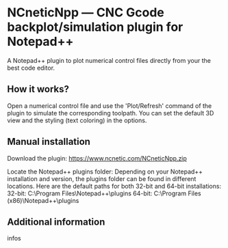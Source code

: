 # NCneticNpp — CNC Gcode backplot/simulation plugin for Notepad++

A Notepad++ plugin to plot numerical control files directly from your the best code editor.

How it works?
-------------

Open a numerical control file and use the 'Plot/Refresh' command of the plugin to simulate the corresponding toolpath. You can set the default 3D view and the styling (text coloring) in the options.

Manual installation
-----------------

Download the plugin: https://www.ncnetic.com/NCneticNpp.zip

Locate the Notepad++ plugins folder: Depending on your Notepad++ installation and version, the plugins folder can be found in different locations. Here are the default paths for both 32-bit and 64-bit installations:
32-bit: C:\Program Files\Notepad++\plugins
64-bit: C:\Program Files (x86)\Notepad++\plugins

Additional information
----------------------

infos
